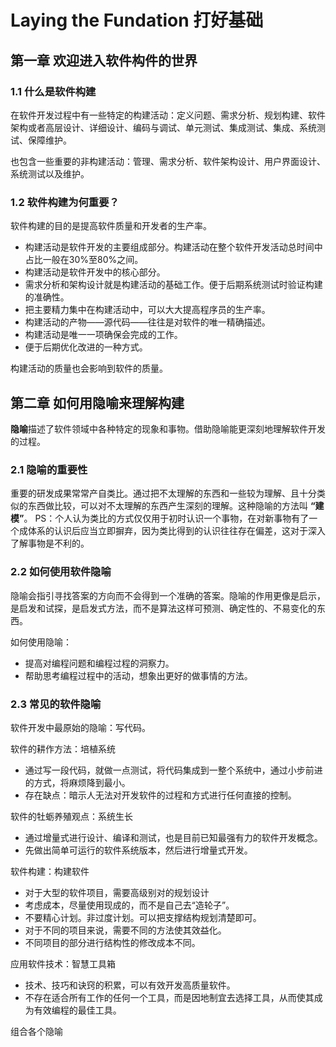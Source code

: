 # Laying the Fundation 打好基础
## 第一章 欢迎进入软件构件的世界
### 1.1 什么是软件构建
在软件开发过程中有一些特定的构建活动：定义问题、需求分析、规划构建、软件架构或者高层设计、详细设计、编码与调试、单元测试、集成测试、集成、系统测试、保障维护。

也包含一些重要的非构建活动：管理、需求分析、软件架构设计、用户界面设计、系统测试以及维护。

### 1.2 软件构建为何重要？
软件构建的目的是提高软件质量和开发者的生产率。

- 构建活动是软件开发的主要组成部分。构建活动在整个软件开发活动总时间中占比一般在30%至80%之间。
- 构建活动是软件开发中的核心部分。
- 需求分析和架构设计就是构建活动的基础工作。便于后期系统测试时验证构建的准确性。
- 把主要精力集中在构建活动中，可以大大提高程序员的生产率。
- 构建活动的产物——源代码——往往是对软件的唯一精确描述。
- 构建活动是唯一一项确保会完成的工作。
- 便于后期优化改进的一种方式。

构建活动的质量也会影响到软件的质量。

## 第二章 如何用隐喻来理解构建
**隐喻**描述了软件领域中各种特定的现象和事物。借助隐喻能更深刻地理解软件开发的过程。
### 2.1 隐喻的重要性
重要的研发成果常常产自类比。通过把不太理解的东西和一些较为理解、且十分类似的东西做比较，可以对不太理解的东西产生深刻的理解。这种隐喻的方法叫 **“建模”**。
PS：个人认为类比的方式仅仅用于初时认识一个事物，在对新事物有了一个成体系的认识后应当立即摒弃，因为类比得到的认识往往存在偏差，这对于深入了解事物是不利的。

### 2.2 如何使用软件隐喻
隐喻会指引寻找答案的方向而不会得到一个准确的答案。隐喻的作用更像是启示，是启发和试探，是启发式方法，而不是算法这样可预测、确定性的、不易变化的东西。

如何使用隐喻：
- 提高对编程问题和编程过程的洞察力。
- 帮助思考编程过程中的活动，想象出更好的做事情的方法。

### 2.3 常见的软件隐喻
软件开发中最原始的隐喻：写代码。

软件的耕作方法：培植系统
- 通过写一段代码，就做一点测试，将代码集成到一整个系统中，通过小步前进的方式，将麻烦降到最小。
- 存在缺点：暗示人无法对开发软件的过程和方式进行任何直接的控制。

软件的牡蛎养殖观点：系统生长
- 通过增量式进行设计、编译和测试，也是目前已知最强有力的软件开发概念。
- 先做出简单可运行的软件系统版本，然后进行增量式开发。

软件构建：构建软件
- 对于大型的软件项目，需要高级别对的规划设计
- 考虑成本，尽量使用现成的，而不是自己去“造轮子”。
- 不要精心计划。非过度计划。可以把支撑结构规划清楚即可。
- 对于不同的项目来说，需要不同的方法使其效益化。
- 不同项目的部分进行结构性的修改成本不同。

应用软件技术：智慧工具箱
- 技术、技巧和诀窍的积累，可以有效开发高质量软件。
- 不存在适合所有工作的任何一个工具，而是因地制宜去选择工具，从而使其成为有效编程的最佳工具。

组合各个隐喻
